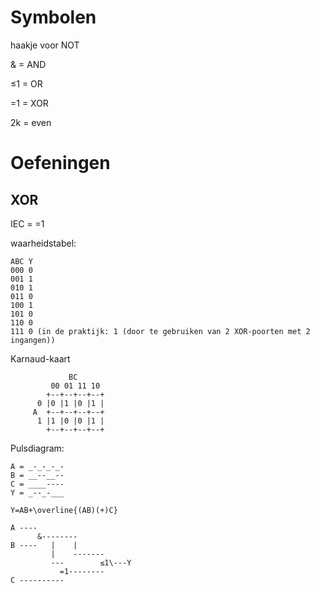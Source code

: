 # Symbolen

haakje voor NOT

& = AND

≤1 = OR

=1 = XOR

2k = even

# Oefeningen

## XOR

IEC = =1

waarheidstabel:

```
ABC Y
000 0
001 1
010 1
011 0
100 1
101 0
110 0
111 0 (in de praktijk: 1 (door te gebruiken van 2 XOR-poorten met 2 ingangen))
```

Karnaud-kaart

```
		     BC
	     00 01 11 10
	    +--+--+--+--+
	  0 |0 |1 |0 |1 |
	 A  +--+--+--+--+
	  1 |1 |0 |0 |1 |
	    +--+--+--+--+
```

Pulsdiagram:

```
A = _-_-_-_-
B = __--__--
C = ____----
Y = _--_-___
```

`Y=AB+\overline{(AB)(+)C}`

```
A ----
 	  &--------
B ----   |    |
         |    -------
         ---        ≤1\---Y
           =1--------
C ----------
```